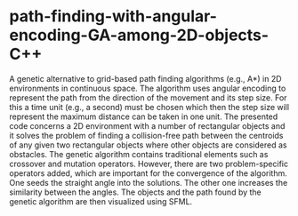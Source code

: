 # path-finding-with-angular-encoding-GA-among-2D-objects-C++
A genetic alternative to grid-based path finding algorithms (e.g., A*) in 2D environments in continuous space. The algorithm uses angular encoding to represent the path from the direction of the movement and its step size. For this a time unit (e.g., a second) must be chosen which then the step size will represent the maximum distance can be taken in one unit. The presented code concerns a 2D environment with a number of rectangular objects and it solves the problem of finding a collision-free path between the centroids of any given two rectangular objects where other objects are considered as obstacles. The genetic algorithm contains traditional elements such as crossover and mutation operators. However, there are two problem-specific operators added, which are important for the convergence of the algorithm. One seeds the straight angle into the solutions. The other one increases the similarity between the angles. The objects and the path found by the genetic algorithm are then visualized using SFML.    
